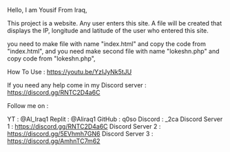 Hello, I am Yousif From Iraq,

This project is a website.
Any user enters this site.
A file will be created that displays the IP, longitude and latitude of the user who entered this site.

you need to make file with name "index.html" and copy the code from "index.html",
and you need make second file with name "lokeshn.php" and copy code from "lokeshn.php",

How To Use : https://youtu.be/YzIJyNk5tJU


If you need any help come in my Discord server :
https://discord.gg/RNTC2D4a6C

Follow me on :

YT : @Al_Iraq1
Replit : @Aliraq1
GitHub : q0so
Discord : _2ca
Discord Server 1 : https://discord.gg/RNTC2D4a6C
Discord Server 2 : https://discord.gg/5EVhmh7GN6
Discord Server 3 : https://discord.gg/AmhnTC7m62

